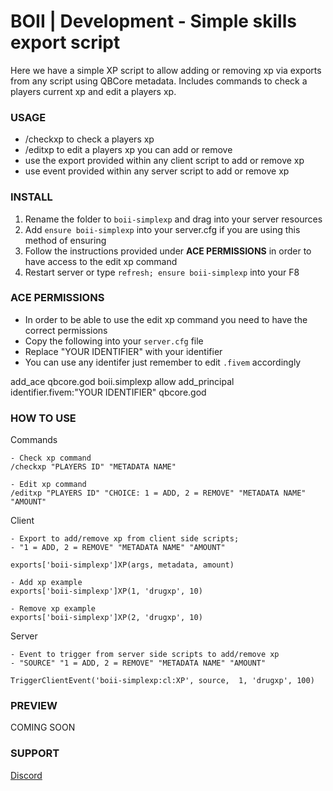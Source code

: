 # BOII | Development - Simple skills export script 

Here we have a simple XP script to allow adding or removing xp via exports from any script using QBCore metadata.
Includes commands to check a players current xp and edit a players xp.

### USAGE ###

- /checkxp to check a players xp
- /editxp to edit a players xp you can add or remove
- use the export provided within any client script to add or remove xp
- use event provided within any server script to add or remove xp

### INSTALL ### 

1) Rename the folder to `boii-simplexp` and drag into your server resources
2) Add `ensure boii-simplexp` into your server.cfg if you are using this method of ensuring
3) Follow the instructions provided under **ACE PERMISSIONS** in order to have access to the edit xp command
3) Restart server or type `refresh; ensure boii-simplexp` into your F8

### ACE PERMISSIONS ###
- In order to be able to use the edit xp command you need to have the correct permissions
- Copy the following into your `server.cfg` file
- Replace "YOUR IDENTIFIER" with your identifier
- You can use any identifer just remember to edit `.fivem` accordingly

add_ace qbcore.god boii.simplexp allow
add_principal identifier.fivem:"YOUR IDENTIFIER" qbcore.god

### HOW TO USE ###

Commands
```
- Check xp command 
/checkxp "PLAYERS ID" "METADATA NAME"

- Edit xp command
/editxp "PLAYERS ID" "CHOICE: 1 = ADD, 2 = REMOVE" "METADATA NAME" "AMOUNT"
```

Client
```
- Export to add/remove xp from client side scripts; 
- "1 = ADD, 2 = REMOVE" "METADATA NAME" "AMOUNT"

exports['boii-simplexp']XP(args, metadata, amount)

- Add xp example
exports['boii-simplexp']XP(1, 'drugxp', 10)

- Remove xp example
exports['boii-simplexp']XP(2, 'drugxp', 10)
```

Server
```
- Event to trigger from server side scripts to add/remove xp 
- "SOURCE" "1 = ADD, 2 = REMOVE" "METADATA NAME" "AMOUNT"

TriggerClientEvent('boii-simplexp:cl:XP', source,  1, 'drugxp', 100)
```
### PREVIEW ###
COMING SOON

### SUPPORT ###
[Discord](https://discord.gg/MUckUyS5Kq)
